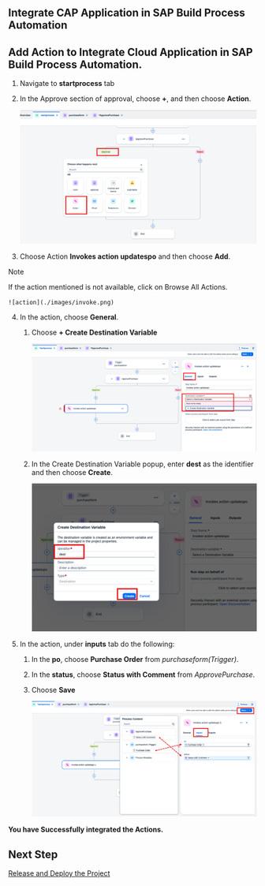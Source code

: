 ## Integrate CAP Application in SAP Build Process Automation

## Add Action to Integrate Cloud Application in SAP Build Process Automation.
1. Navigate to **startprocess** tab
2. In the Approve section of approval, choose **+**, and then choose **Action**.

    ![action](./images/add.png)

3. Choose Action **Invokes action updatespo** and then choose **Add**.

> [!NOTE]
> If the action mentioned is not available, click on Browse All Actions.

    ![action](./images/invoke.png)

4. In the action, choose **General**.

    1. Choose **+ Create Destination Variable** 
        
        ![action](./images/general.png)

    2. In the Create Destination Variable popup, enter **dest** as the identifier and then choose **Create**.
        
        ![action](./images/iden.png)

5. In the action, under **inputs** tab do the following:

    1. In the **po**, choose **Purchase Order** from *purchaseform(Trigger)*.

    2. In the **status**, choose **Status with Comment** from *ApprovePurchase*.

    3. Choose **Save**

        ![action](./images/input.png)

**You have Successfully integrated the Actions.** 

## Next Step

[Release and Deploy the Project](../deploy/README.md)


